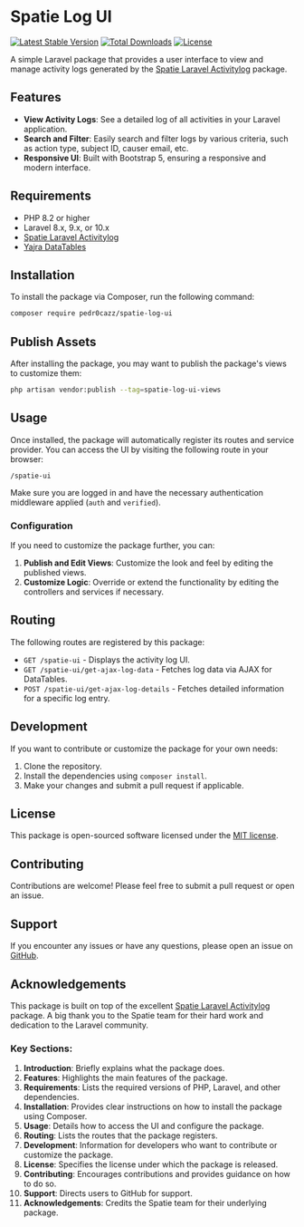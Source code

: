 # Spatie Log UI

[![Latest Stable Version](https://poser.pugx.org/pedr0cazz/spatie-log-ui/v/stable)](https://packagist.org/packages/pedr0cazz/spatie-log-ui)
[![Total Downloads](https://poser.pugx.org/pedr0cazz/spatie-log-ui/downloads)](https://packagist.org/packages/pedr0cazz/spatie-log-ui)
[![License](https://poser.pugx.org/pedr0cazz/spatie-log-ui/license)](https://packagist.org/packages/pedr0cazz/spatie-log-ui)

A simple Laravel package that provides a user interface to view and manage activity logs generated by the [Spatie Laravel Activitylog](https://github.com/spatie/laravel-activitylog) package.

## Features

- **View Activity Logs**: See a detailed log of all activities in your Laravel application.
- **Search and Filter**: Easily search and filter logs by various criteria, such as action type, subject ID, causer email, etc.
- **Responsive UI**: Built with Bootstrap 5, ensuring a responsive and modern interface.

## Requirements

- PHP 8.2 or higher
- Laravel 8.x, 9.x, or 10.x
- [Spatie Laravel Activitylog](https://github.com/spatie/laravel-activitylog)
- [Yajra DataTables](https://yajrabox.com/docs/laravel-datatables)

## Installation

To install the package via Composer, run the following command:

```bash
composer require pedr0cazz/spatie-log-ui
```

## Publish Assets

After installing the package, you may want to publish the package's views to customize them:

```bash
php artisan vendor:publish --tag=spatie-log-ui-views
```

## Usage

Once installed, the package will automatically register its routes and service provider. You can access the UI by visiting the following route in your browser:

```
/spatie-ui
```

Make sure you are logged in and have the necessary authentication middleware applied (`auth` and `verified`).

### Configuration

If you need to customize the package further, you can:

1. **Publish and Edit Views**: Customize the look and feel by editing the published views.
2. **Customize Logic**: Override or extend the functionality by editing the controllers and services if necessary.

## Routing

The following routes are registered by this package:

- `GET /spatie-ui` - Displays the activity log UI.
- `GET /spatie-ui/get-ajax-log-data` - Fetches log data via AJAX for DataTables.
- `POST /spatie-ui/get-ajax-log-details` - Fetches detailed information for a specific log entry.

## Development

If you want to contribute or customize the package for your own needs:

1. Clone the repository.
2. Install the dependencies using `composer install`.
3. Make your changes and submit a pull request if applicable.

## License

This package is open-sourced software licensed under the [MIT license](https://opensource.org/licenses/MIT).

## Contributing

Contributions are welcome! Please feel free to submit a pull request or open an issue.

## Support

If you encounter any issues or have any questions, please open an issue on [GitHub](https://github.com/pedr0cazz/spatie-log-ui).

## Acknowledgements

This package is built on top of the excellent [Spatie Laravel Activitylog](https://github.com/spatie/laravel-activitylog) package. A big thank you to the Spatie team for their hard work and dedication to the Laravel community.


### Key Sections:

1. **Introduction**: Briefly explains what the package does.
2. **Features**: Highlights the main features of the package.
3. **Requirements**: Lists the required versions of PHP, Laravel, and other dependencies.
4. **Installation**: Provides clear instructions on how to install the package using Composer.
5. **Usage**: Details how to access the UI and configure the package.
6. **Routing**: Lists the routes that the package registers.
7. **Development**: Information for developers who want to contribute or customize the package.
8. **License**: Specifies the license under which the package is released.
9. **Contributing**: Encourages contributions and provides guidance on how to do so.
10. **Support**: Directs users to GitHub for support.
11. **Acknowledgements**: Credits the Spatie team for their underlying package.


